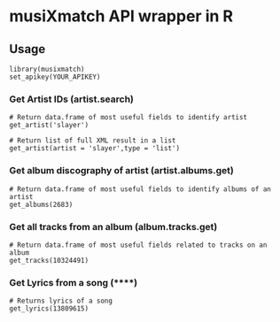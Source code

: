 # musiXmatch API wrapper in R

## Usage

```{r}
library(musixmatch)
set_apikey(YOUR_APIKEY)
```

### Get Artist IDs (**artist.search**)

```{r}
# Return data.frame of most useful fields to identify artist
get_artist('slayer')

# Return list of full XML result in a list
get_artist(artist = 'slayer',type = 'list')
```

### Get album discography of artist (**artist.albums.get**)

```{r}
# Return data.frame of most useful fields to identify albums of an artist
get_albums(2683)
```

### Get all tracks from an album (**album.tracks.get**)

```{r}
# Return data.frame of most useful fields related to tracks on an album
get_tracks(10324491)
```

### Get Lyrics from a song (****)
```{r}
# Returns lyrics of a song
get_lyrics(13809615)
```


